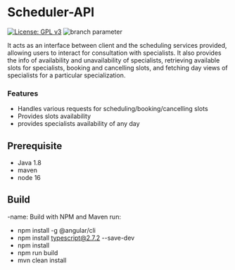 # Scheduler-API
[![License: GPL v3](https://img.shields.io/badge/License-GPLv3-blue.svg)](https://www.gnu.org/licenses/gpl-3.0)  ![branch parameter](https://github.com/PSMRI/HWC-API/actions/workflows/sast-and-package.yml/badge.svg)

It acts as an interface between client and the scheduling services provided, allowing users to interact for consultation with specialists. It also provides the info of availability and unavailability of specialists, retrieving available slots for specialists, booking and cancelling slots, and fetching day views of specialists for a particular specialization.

### Features
* Handles various requests for scheduling/booking/cancelling slots
* Provides slots availability
* provides specialists availability of any day

## Prerequisite
* Java 1.8
* maven
* node 16

## Build
-name: Build with NPM and Maven
run:
* npm install -g @angular/cli
* npm install typescript@2.7.2 --save-dev
* npm install
* npm run build
* mvn clean install

